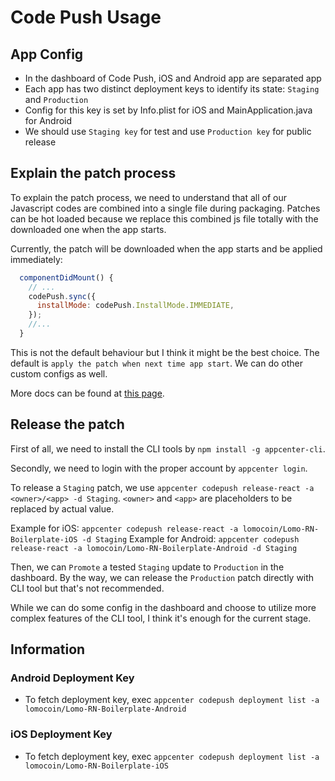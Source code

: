 # Code Push Usage

## App Config

* In the dashboard of Code Push, iOS and Android app are separated app
* Each app has two distinct deployment keys to identify its state: `Staging` and `Production`
* Config for this key is set by Info.plist for iOS and MainApplication.java for Android
* We should use `Staging key` for test and use `Production key` for public release

## Explain the patch process

To explain the patch process, we need to understand that all of our Javascript codes are combined into a single file during packaging. Patches can be hot loaded because we replace this combined js file totally with the downloaded one when the app starts.

Currently, the patch will be downloaded when the app starts and be applied immediately:

```jsx
  componentDidMount() {
    // ...
    codePush.sync({
      installMode: codePush.InstallMode.IMMEDIATE,
    });
    //...
  }
```

This is not the default behaviour but I think it might be the best choice. The default is `apply the patch when next time app start`. We can do other custom configs as well.

More docs can be found at [this page](https://docs.microsoft.com/en-us/appcenter/distribution/codepush/react-native#how-does-it-work).

## Release the patch

First of all, we need to install the CLI tools by `npm install -g appcenter-cli`.

Secondly, we need to login with the proper account by `appcenter login`.

To release a `Staging` patch, we use `appcenter codepush release-react -a <owner>/<app> -d Staging`. `<owner>` and `<app>` are placeholders to be replaced by actual value.

Example for iOS: `appcenter codepush release-react -a lomocoin/Lomo-RN-Boilerplate-iOS -d Staging`
Example for Android: `appcenter codepush release-react -a lomocoin/Lomo-RN-Boilerplate-Android -d Staging`

Then, we can `Promote` a tested `Staging` update to `Production` in the dashboard. By the way, we can release the `Production` patch directly with CLI tool but that's not recommended.

While we can do some config in the dashboard and choose to utilize more complex features of the CLI tool, I think it's enough for the current stage.

## Information

### Android Deployment Key

* To fetch deployment key, exec `appcenter codepush deployment list -a lomocoin/Lomo-RN-Boilerplate-Android`

### iOS Deployment Key

* To fetch deployment key, exec `appcenter codepush deployment list -a lomocoin/Lomo-RN-Boilerplate-iOS`
